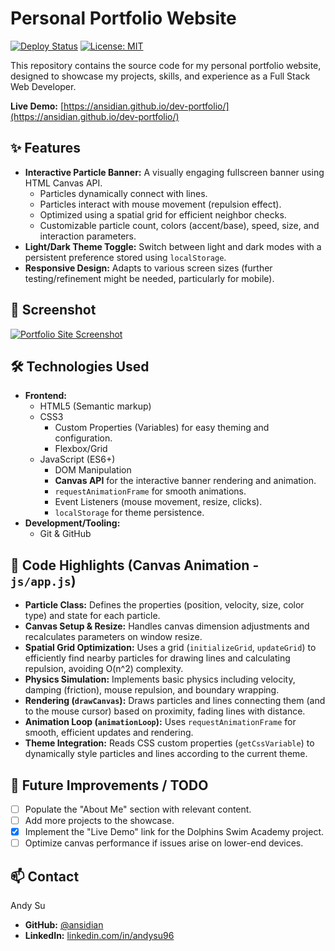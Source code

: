 # Personal Portfolio Website

[![Deploy Status](https://img.shields.io/github/deployments/ansidian/dev-portfolio/github-pages?label=GitHub%20Pages&logo=github)](https://ansidian.github.io/dev-portfolio/) <!-- Optional: Replace with your actual deployment badge if using Actions -->
[![License: MIT](https://img.shields.io/badge/License-MIT-yellow.svg)](https://opensource.org/licenses/MIT) <!-- Optional: Add license badge -->

This repository contains the source code for my personal portfolio website, designed to showcase my projects, skills, and experience as a Full Stack
Web Developer.

**Live Demo:** [https://ansidian.github.io/dev-portfolio/](https://ansidian.github.io/dev-portfolio/)

## ✨ Features

* **Interactive Particle Banner:** A visually engaging fullscreen banner using HTML Canvas API.
    * Particles dynamically connect with lines.
    * Particles interact with mouse movement (repulsion effect).
    * Optimized using a spatial grid for efficient neighbor checks.
    * Customizable particle count, colors (accent/base), speed, size, and interaction parameters.
* **Light/Dark Theme Toggle:** Switch between light and dark modes with a persistent preference stored using `localStorage`.
* **Responsive Design:** Adapts to various screen sizes (further testing/refinement might be needed, particularly for mobile).

## 📸 Screenshot
      
[![Portfolio Site Screenshot](https://github.com/ansidian/dev-portfolio/releases/download/assets/portfolio-site.gif)](#)

## 🛠️ Technologies Used

* **Frontend:**
    * HTML5 (Semantic markup)
    * CSS3
        * Custom Properties (Variables) for easy theming and configuration.
        * Flexbox/Grid
    * JavaScript (ES6+)
        * DOM Manipulation
        * **Canvas API** for the interactive banner rendering and animation.
        * `requestAnimationFrame` for smooth animations.
        * Event Listeners (mouse movement, resize, clicks).
        * `localStorage` for theme persistence.
* **Development/Tooling:**
    * Git & GitHub

## 🔧 Code Highlights (Canvas Animation - `js/app.js`)

* **Particle Class:** Defines the properties (position, velocity, size, color type) and state for each particle.
* **Canvas Setup & Resize:** Handles canvas dimension adjustments and recalculates parameters on window resize.
* **Spatial Grid Optimization:** Uses a grid (`initializeGrid`, `updateGrid`) to efficiently find nearby particles for drawing lines and calculating
  repulsion, avoiding O(n^2) complexity.
* **Physics Simulation:** Implements basic physics including velocity, damping (friction), mouse repulsion, and boundary wrapping.
* **Rendering (`drawCanvas`):** Draws particles and lines connecting them (and to the mouse cursor) based on proximity, fading lines with distance.
* **Animation Loop (`animationLoop`):** Uses `requestAnimationFrame` for smooth, efficient updates and rendering.
* **Theme Integration:** Reads CSS custom properties (`getCssVariable`) to dynamically style particles and lines according to the current theme.

## 🔮 Future Improvements / TODO

*   [ ] Populate the "About Me" section with relevant content.
*   [ ] Add more projects to the showcase.
*   [x] Implement the "Live Demo" link for the Dolphins Swim Academy project.
*   [ ] Optimize canvas performance if issues arise on lower-end devices.

## 📫 Contact

Andy Su

* **GitHub:** [@ansidian](https://github.com/ansidian)
* **LinkedIn:** [linkedin.com/in/andysu96](https://www.linkedin.com/in/andysu96/)


